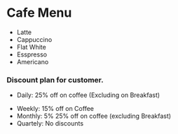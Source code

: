 # Cafe Menu

+ Latte
+ Cappuccino
+ Flat White 
+ Esspresso
+ Americano 

### Discount plan for customer.

+ Daily: 25% off on coffee (Excluding on Breakfast)
* Weekly: 15% off on Coffee
* Monthly: 5% 25% off on coffee (excluding Breakfast)
* Quartely: No discounts